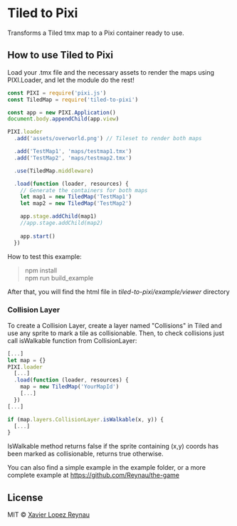 # Tiled to Pixi
Transforms a Tiled tmx map to a Pixi container ready to use.

## How to use Tiled to Pixi
Load your .tmx file and the necessary assets to render the maps using PIXI.Loader, and let the module do the rest!

```javascript
const PIXI = require('pixi.js')
const TiledMap = require('tiled-to-pixi')

const app = new PIXI.Application()
document.body.appendChild(app.view)

PIXI.loader
  .add('assets/overworld.png') // Tileset to render both maps

  .add('TestMap1', 'maps/testmap1.tmx')
  .add('TestMap2', 'maps/testmap2.tmx')

  .use(TiledMap.middleware)

  .load(function (loader, resources) {
  	// Generate the containers for both maps
    let map1 = new TiledMap('TestMap1')
    let map2 = new TiledMap('TestMap2')

    app.stage.addChild(map1)
    //app.stage.addChild(map2)
    
    app.start()
  })
```

How to test this example:
> npm install  
> npm run build_example  

After that, you will find the html file in *tiled-to-pixi/example/viewer* directory

### Collision Layer
To create a Collision Layer, create a layer named "Collisions" in Tiled and use any sprite to mark a tile as collisionable. 
Then, to check collisions just call isWalkable function from CollisionLayer:

```javascript
[...]
let map = {}
PIXI.loader
  [...]
  .load(function (loader, resources) {
    map = new TiledMap('YourMapId')
    [...]
  })
[...]

if (map.layers.CollisionLayer.isWalkable(x, y)) {
  [...]
}
```
IsWalkable method returns false if the sprite containing (x,y) coords has been marked as collisionable, returns true otherwise.


You can also find a simple example in the example folder, or a more complete example at https://github.com/Reynau/the-game

## License
MIT © [Xavier Lopez Reynau](http://lopezreynau.me/)
